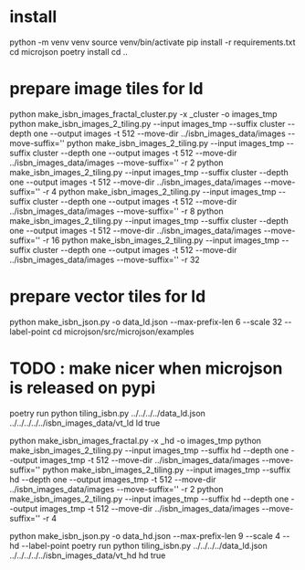 # install
python -m venv venv
source venv/bin/activate
pip install -r requirements.txt
cd microjson
poetry install
cd ..

# prepare image tiles for ld
python make_isbn_images_fractal_cluster.py -x _cluster -o images_tmp
python make_isbn_images_2_tiling.py --input images_tmp --suffix cluster --depth one --output images -t 512 --move-dir ../isbn_images_data/images --move-suffix=''
python make_isbn_images_2_tiling.py --input images_tmp --suffix cluster --depth one --output images -t 512 --move-dir ../isbn_images_data/images --move-suffix='' -r 2
python make_isbn_images_2_tiling.py --input images_tmp --suffix cluster --depth one --output images -t 512 --move-dir ../isbn_images_data/images --move-suffix='' -r 4
python make_isbn_images_2_tiling.py --input images_tmp --suffix cluster --depth one --output images -t 512 --move-dir ../isbn_images_data/images --move-suffix='' -r 8
python make_isbn_images_2_tiling.py --input images_tmp --suffix cluster --depth one --output images -t 512 --move-dir ../isbn_images_data/images --move-suffix='' -r 16
python make_isbn_images_2_tiling.py --input images_tmp --suffix cluster --depth one --output images -t 512 --move-dir ../isbn_images_data/images --move-suffix='' -r 32



# prepare vector tiles for ld
python make_isbn_json.py -o data_ld.json --max-prefix-len 6 --scale 32 --label-point
cd microjson/src/microjson/examples
# TODO : make nicer when microjson is released on pypi
poetry run python tiling_isbn.py ../../../../data_ld.json ../../../../../isbn_images_data/vt_ld ld true


python make_isbn_images_fractal.py -x _hd -o images_tmp
python make_isbn_images_2_tiling.py --input images_tmp --suffix hd --depth one --output images_tmp -t 512 --move-dir ../isbn_images_data/images --move-suffix=''
python make_isbn_images_2_tiling.py --input images_tmp --suffix hd --depth one --output images_tmp -t 512 --move-dir ../isbn_images_data/images --move-suffix='' -r 2
python make_isbn_images_2_tiling.py --input images_tmp --suffix hd --depth one --output images_tmp -t 512 --move-dir ../isbn_images_data/images --move-suffix='' -r 4


python make_isbn_json.py -o data_hd.json --max-prefix-len 9 --scale 4 --hd --label-point
poetry run python tiling_isbn.py ../../../../data_ld.json ../../../../../isbn_images_data/vt_hd hd true

